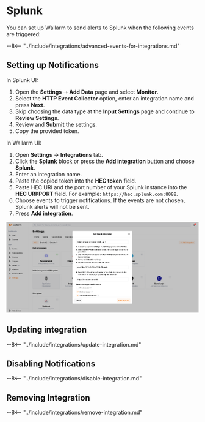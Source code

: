 #   Splunk

You can set up Wallarm to send alerts to Splunk when the following events are triggered:

--8<-- "../include/integrations/advanced-events-for-integrations.md"

##  Setting up Notifications

In Splunk UI:

1. Open the **Settings** ➝ **Add Data** page and select **Monitor**.
2. Select the **HTTP Event Collector** option, enter an integration name and press **Next**.
3. Skip choosing the data type at the **Input Settings** page and continue to **Review Settings**.
4. Review and **Submit** the settings.
5. Copy the provided token.

In Wallarm UI:

1. Open **Settings** → **Integrations** tab.
2. Click the **Splunk** block or press the **Add integration** button and choose **Splunk**.
3. Enter an integration name.
4. Paste the copied token into the **HEC token** field.
5. Paste HEC URI and the port number of your Splunk instance into the **HEC URI:PORT** field. For example: `https://hec.splunk.com:8088`.
6. Choose events to trigger notifications. If the events are not chosen, Splunk alerts will not be sent.
7. Press **Add integration**.

![!Splunk integration](../../../images/user-guides/settings/integrations/add-splunk-integration.png)

## Updating integration

--8<-- "../include/integrations/update-integration.md"

## Disabling Notifications

--8<-- "../include/integrations/disable-integration.md"

## Removing Integration

--8<-- "../include/integrations/remove-integration.md"
